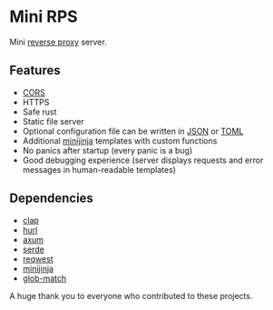 # Mini RPS

Mini [reverse proxy](https://en.wikipedia.org/wiki/Reverse_proxy) server.

## Features
- [CORS](https://developer.mozilla.org/en-US/docs/Web/HTTP/CORS)
- HTTPS
- Safe rust
- Static file server
- Optional configuration file can be written in
[JSON](https://www.json.org/json-en.html) or
[TOML](https://toml.io/en/)
- Additional [minijinja](https://github.com/mitsuhiko/minijinja) templates with custom functions
- No panics after startup (every panic is a bug)
- Good debugging experience (server displays requests and error messages in human-readable templates)

## Dependencies
- [clap](https://github.com/clap-rs/clap)
- [hurl](https://github.com/Orange-OpenSource/hurl)
- [axum](https://github.com/tokio-rs/axum)
- [serde](https://github.com/serde-rs/serde)
- [reqwest](https://github.com/seanmonstar/reqwest)
- [minijinja](https://github.com/mitsuhiko/minijinja)
- [glob-match](https://github.com/devongovett/glob-match)

A huge thank you to everyone who contributed to these projects.